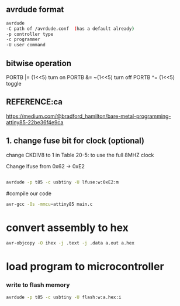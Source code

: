 ## avrdude  format
```bash
avrdude
-C path of /avrdude.conf  (has a default already)
-p controller type
-c programmer
-U user command
```


## bitwise operation
PORTB |= (1<<5) turn on
PORTB &= ~(1<<5) turn off
PORTB ^= (1<<5)  toggle

## REFERENCE:ca
https://medium.com/@bradford_hamilton/bare-metal-programming-attiny85-22be36f4e9ca

## 1. change fuse bit for clock (optional)

change CKDIV8 to 1 in Table 20-5: to use the full 8MHZ clock


Change lfuse from 0x62 -> 0xE2
```bash

avrdude -p t85 -c usbtiny -U lfuse:w:0xE2:m
```

<!-- 
# 2. change by disable reset pin
change HFUSe from 0xDF -> 0x5F
```bash
avrdude -p t85 -c usbtiny -U hfuse:w:0x5F:m
``` -->

#compile our code

```bash
avr-gcc -Os -mmcu=attiny85 main.c

```
# convert assembly to hex
```bash
avr-objcopy -O ihex -j .text -j .data a.out a.hex
```

# load program to microcontroller
### write to flash memory
```bash
avrdude -p t85 -c usbtiny -U flash:w:a.hex:i

```